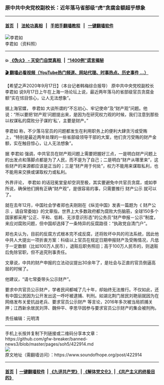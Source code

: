 ### 原中共中央党校副校长：近年落马省部级“虎”贪腐金额超乎想象
------------------------

#### [首页](https://github.com/gfw-breaker/banned-news3/blob/master/README.md) &nbsp;&nbsp;|&nbsp;&nbsp; [法轮功真相](https://github.com/begood0513/basic/blob/master/README.md)  &nbsp;&nbsp;|&nbsp;&nbsp; [手把手翻墙教程](https://github.com/gfw-breaker/guides/wiki)  &nbsp;&nbsp;|&nbsp;&nbsp; [一键翻墙软件](https://github.com/gfw-breaker/nogfw/blob/master/README.md)  



<div><img alt="李君如" src="https://img.soundofhope.org/2020-09/416-1600390723716.jpg"/>
<br/><figcaption class="caption">
 李君如（资料照）
</figcaption></div><hr/>

#### 💥 [《伪火》 - 天安门自焚真相 ](http://158.247.195.190:10000/videos/blog/weihuo.html)&nbsp; |&nbsp; [“1400例”谎言揭秘  ](http://158.247.195.190:10000/videos/blog/jiexi1400.html)

#### [ 🎬  翻墙必看视频（YouTube热门频道、网站代理、时事热点、历史事件 ...）](https://github.com/gfw-breaker/links/blob/master/banned.md)

<div><div class="Content__Wrapper sc-1bvya0-0 grZQxZ">
 <p class="meta-top">
  <span class="meta">
   【希望之声2020年9月17日】（本台记者韩梅综合报导）
  </span>
  原中共中央党校副校长
  <ok href="/term/378136">
   李君如
  </ok>
  说9月17日上午在上海一场论坛上说，最近两年落马的省部级官员贪腐金额“实在怵目惊心，让人无法想象”。
 </p>
 <p>
  据上海官媒，
  <ok href="/term/378136">
   李君如
  </ok>
  大谈所谓的“不忘初心、牢记使命”及“财产观”问题。他说：“所以要把‘财产观’问题提出来，是因为在研究权力观的时候，我们注意到那些以权谋私的腐败分子谋的‘私’，主要是财产。”
 </p>
 <div class="AD_Embed__Wrap-sc-1xslmin-0 igMuqX module desktop">
  <div>
  </div>
 </div>
 <p>
  <ok href="/term/378136">
   李君如
  </ok>
  称，不少落马官员的问题都发生在利用职务上的便利大肆贪污或受贿上，“特别是最近两年处理的一些省部级领导干部的大案，他们贪污受贿的财产金额，实在触目惊心，让人无法想象”。
 </p>
 <p>
  据
  <ok href="/term/378136">
   李君如
  </ok>
  强调，中共官员在财产观问题上需要把握好三点，一是明白财产问题上的出发点和落脚点都是为了人民，而不是为了自己；二是明白“财产从哪里来”，这些财产的来源都应该是正当的；三是“财产用于何处”，权力不能用来谋取私利，也不能用来交换或谋取权力或私利。
 </p>
 <p>
  外界评论，
  <ok href="/term/378136">
   李君如
  </ok>
  的话冠冕堂皇却空洞至极，其实要避免中共官员贪腐，或如李所说，确保他们拥有正确“财产观”，是很容易的事，只需要推行
  <ok href="/term/35811">
   财产公示
  </ok>
  就可以了。
 </p>
 <p>
  就在去年12月，中国社会学者郑也夫刚刚在《纵览中国》发表一篇题为《
  <ok href="/term/35811">
   财产公示
  </ok>
  ，请自常委始》的文章指，世界上大多数政府都为腐败大伤脑筋，全球150多个国家都采用“公正、平和、低耗、无涉意识形态”的公务员“财产申报－公示”制度，来应对腐败问题，但中国却选择了一条特异的反腐路径：“执政党自清门户”。
 </p>
 <p>
  郑也夫认为，目前的反腐方式根本完不成反腐，还将败坏中共的司法系统，因此他中共人大提出一项折衷方案：科级以上官员在规定日期申报财产及受贿情况，凡低于一定数额（比如100万人民币），退赃后职务照旧；高于100万人民币的，则退赃后免除官职，但不追究刑事责任。
 </p>
 <p>
  文章说，中共的财产申报的立法动议提出30余年了，是社会与正直的官员倒逼高层的时候了。
 </p>
 <p>
  他建议，“请七常委带头公示财产”。
 </p>
 <p>
  要求中共官员公示财产，学者民间都喊了几十年，却始终无法推行。不仅如此，还有中国公民因为公开发出这一呼吁被逮捕、判刑。如湖北荆门居民刘艳丽就因为在网络发布关爱抗战老兵、要求官员公示财产
  <wbr/>
  等言论，2016年多次被当局抓捕关押；江西新余居民刘萍、魏仲平、李思华因参与要求官员公示财产的集会被刑拘。
 </p>
 <p class="meta-btm">
  责任编辑：元明清
 </p>
</div>
</div>
<hr/>
手机上长按并复制下列链接或二维码分享本文章：<br/>
https://github.com/gfw-breaker/banned-news3/blob/master/pages/soh5/422914.md <br/>
<a href='https://github.com/gfw-breaker/banned-news3/blob/master/pages/soh5/422914.md'><img src='https://github.com/gfw-breaker/banned-news3/blob/master/pages/soh5/422914.md.png'/></a> <br/>
原文地址（需翻墙访问）：https://www.soundofhope.org/post/422914


------------------------
#### [首页](https://github.com/gfw-breaker/banned-news3/blob/master/README.md) &nbsp;|&nbsp; [一键翻墙软件](https://github.com/gfw-breaker/nogfw/blob/master/README.md) &nbsp;| [《九评共产党》](https://github.com/gfw-breaker/9ping.md/blob/master/README.md#九评之一评共产党是什么) | [《解体党文化》](https://github.com/gfw-breaker/jtdwh.md/blob/master/README.md) | [《共产主义的终极目的》](https://github.com/gfw-breaker/gczydzjmd.md/blob/master/README.md)


<img src='http://gfw-breaker.win/banned-news3/pages/soh5/422914.md' width='0px' height='0px'/>